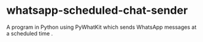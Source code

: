 # whatsapp-scheduled-chat-sender
A program in Python using PyWhatKit which sends WhatsApp messages at a scheduled time  .
